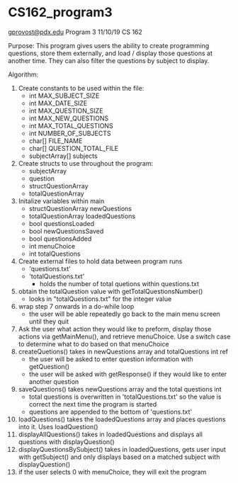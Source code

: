 # CS162_program3

 gprovost@pdx.edu
  Program 3
  11/10/19
  CS 162

  Purpose: This program gives users the ability to create programming questions, store them externally, and load / display those questions at another time. They can also filter the questions by subject to display.

  Algorithm:
  1. Create constants to be used within the file:
     - int MAX_SUBJECT_SIZE
     - int MAX_DATE_SIZE
     - int MAX_QUESTION_SIZE
     - int MAX_NEW_QUESTIONS
     - int MAX_TOTAL_QUESTIONS
     - int NUMBER_OF_SUBJECTS
     - char[] FILE_NAME
     - char[] QUESTION_TOTAL_FILE
     - subjectArray[] subjects
  2. Create structs to use throughout the program:
     - subjectArray
     - question
     - structQuestionArray
     - totalQuestionArray
  3. Initalize variables within main
     - structQuestionArray newQuestions
     - totalQuestionArray loadedQuestions
     - bool questionsLoaded
     - bool newQuestionsSaved
     - bool questionsAdded
     - int menuChoice
     - int totalQuestions
  4. Create external files to hold data between program runs
     - 'questions.txt'
     - 'totalQuestions.txt'
         - holds the number of total quetions within questions.txt
  5. obtain the totalQuestion value with getTotalQuestionsNumber()
     - looks in "totalQuestions.txt" for the integer value
  6. wrap step 7 onwards in a do-while loop
     - the user will be able repeatedly go back to the main menu screen until they quit
  7. Ask the user what action they would like to preform, display those actions via getMainMenu(), and retrieve menuChoice. Use a switch case to determine what to do based on that menuChoice
  8. createQuetions() takes in newQuestions array and totalQuestions int ref
     - the user will be asked to enter question information with getQuestion()
     - the user will be asked with getResponse() if they would like to enter another question
  9. saveQuestions() takes newQuestions array and the total questions int
     - total questions is overwritten in 'totalQuestions.txt' so the value is correct the next time the program is started
     - questions are appended to the bottom of 'questions.txt'
  10. loadQuestions() takes the loadedQuestions array and places questions into it. Uses loadQuestion()
  11. displayAllQuestions() takes in loadedQuestions and displays all questions with displayQuestion()
  12. displayQuestionsBySubject() takes in loadedQuestions, gets user input with getSubject() and only displays based on a matched subject with displayQuestion()
  13. if the user selects 0 with menuChoice, they will exit the program
